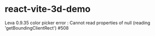 # react-vite-3d-demo

Leva 0.9.35 color picker error : Cannot read properties of null (reading 'getBoundingClientRect') #508